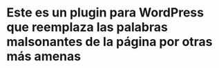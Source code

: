 # Este es un plugin para WordPress que reemplaza las palabras malsonantes de la página por otras más amenas
